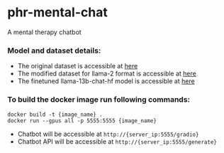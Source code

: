 # phr-mental-chat
A mental therapy chatbot

### Model and dataset details:
- The original dataset is accessible at [here](https://huggingface.co/datasets/jerryjalapeno/nart-100k-synthetic)
- The modified dataset for llama-2 format is accessible at [here](https://huggingface.co/datasets/vibhorag101/phr_mental_health_dataset)
- The finetuned llama-13b-chat-hf model is accessible at [here](https://huggingface.co/vibhorag101/llama-2-13b-chat-hf-phr_mental_therapy)

### To build the docker image run following commands:
```
docker build -t {image_name} .
docker run --gpus all -p 5555:5555 {image_name}
```
- Chatbot will be accessible at `http://{server_ip:5555/gradio}`
- Chatbot API will be accessible at `http://{server_ip:5555/generate}`
